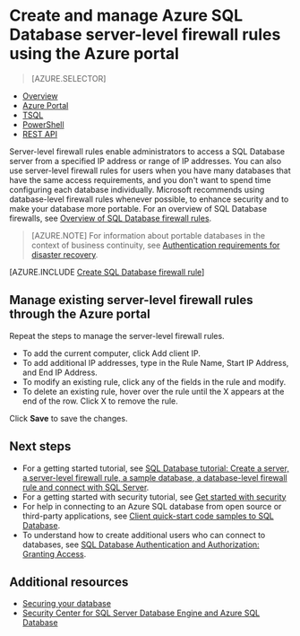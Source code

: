 <properties
    pageTitle="Configure an SQL Database server-level firewall rule | Azure"
    description="Learn how to configure the firewall for IP addresses that access Azure SQL server."
    services="sql-database"
    documentationcenter=""
    author="BYHAM"
    manager="jhubbard"
    editor="" />
<tags
    ms.assetid="c3b206b5-af6e-41af-8306-db12ecfc1b5d"
    ms.service="sql-database"
    ms.custom="authentication and authorization"
    ms.workload="data-management"
    ms.tgt_pltfrm="na"
    ms.devlang="dotnet"
    ms.topic="get-started-article"
    ms.date="11/28/2016"
    wacn.date=""
    ms.author="rickbyh;carlrab" />

# Create and manage Azure SQL Database server-level firewall rules using the Azure portal


> [AZURE.SELECTOR]
- [Overview](/documentation/articles/sql-database-firewall-configure/)
- [Azure Portal](/documentation/articles/sql-database-configure-firewall-settings/)
- [TSQL](/documentation/articles/sql-database-configure-firewall-settings-tsql/)
- [PowerShell](/documentation/articles/sql-database-configure-firewall-settings-powershell/)
- [REST API](/documentation/articles/sql-database-configure-firewall-settings-rest/)


Server-level firewall rules enable administrators to access a SQL Database server from a specified IP address or range of IP addresses. You can also use server-level firewall rules for users when you have many databases that have the same access requirements, and you don't want to spend time configuring each database individually. Microsoft recommends using database-level firewall rules whenever possible, to enhance security and to make your database more portable. For an overview of SQL Database firewalls, see [Overview of SQL Database firewall rules](/documentation/articles/sql-database-firewall-configure/).

> [AZURE.NOTE]
> For information about portable databases in the context of business continuity, see [Authentication requirements for disaster recovery](/documentation/articles/sql-database-geo-replication-security-config/).
>

[AZURE.INCLUDE [Create SQL Database firewall rule](../../includes/sql-database-create-new-server-firewall-portal.md)]

## Manage existing server-level firewall rules through the Azure portal
Repeat the steps to manage the server-level firewall rules.

- To add the current computer, click Add client IP.
- To add additional IP addresses, type in the Rule Name, Start IP Address, and End IP Address.
- To modify an existing rule, click any of the fields in the rule and modify.
- To delete an existing rule, hover over the rule until the X appears at the end of the row. Click X to remove the rule.

Click **Save** to save the changes.

## Next steps

- For a getting started tutorial, see [SQL Database tutorial: Create a server, a server-level firewall rule, a sample database, a database-level firewall rule and connect with SQL Server](/documentation/articles/sql-database-get-started/).
- For a getting started with security tutorial, see [Get started with security](/documentation/articles/sql-database-get-started-security/)
- For help in connecting to an Azure SQL database from open source or third-party applications, see [Client quick-start code samples to SQL Database](https://msdn.microsoft.com/zh-cn/library/azure/ee336282.aspx).
- To understand how to create additional users who can connect to databases, see [SQL Database Authentication and Authorization: Granting Access](https://msdn.microsoft.com/zh-cn/library/azure/ee336235.aspx).

## Additional resources
- [Securing your database](/documentation/articles/sql-database-security/)
- [Security Center for SQL Server Database Engine and Azure SQL Database](https://msdn.microsoft.com/zh-cn/library/bb510589)



